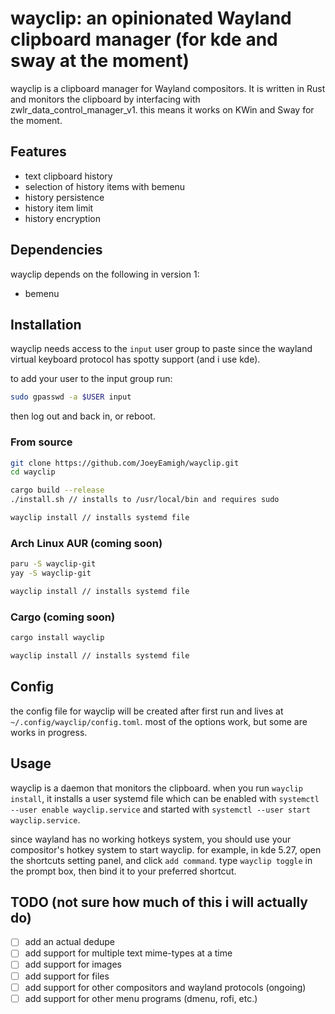 # wayclip: an opinionated Wayland clipboard manager (for kde and sway at the moment)

wayclip is a clipboard manager for Wayland compositors. It is written in Rust and monitors the clipboard by interfacing with zwlr_data_control_manager_v1. this means it works on KWin and Sway for the moment.

## Features

- text clipboard history
- selection of history items with bemenu
- history persistence
- history item limit
- history encryption

## Dependencies

wayclip depends on the following in version 1:

- bemenu

## Installation

wayclip needs access to the `input` user group to paste since the wayland virtual keyboard protocol has spotty support (and i use kde).

to add your user to the input group run:

```bash
sudo gpasswd -a $USER input
```

then log out and back in, or reboot.

### From source

```bash
git clone https://github.com/JoeyEamigh/wayclip.git
cd wayclip

cargo build --release
./install.sh // installs to /usr/local/bin and requires sudo

wayclip install // installs systemd file
```

### Arch Linux AUR (coming soon)

```bash
paru -S wayclip-git
yay -S wayclip-git

wayclip install // installs systemd file
```

### Cargo (coming soon)

```bash
cargo install wayclip

wayclip install // installs systemd file
```

## Config

the config file for wayclip will be created after first run and lives at `~/.config/wayclip/config.toml`. most of the options work, but some are works in progress.

## Usage

wayclip is a daemon that monitors the clipboard. when you run `wayclip install`, it installs a user systemd file which can be enabled with `systemctl --user enable wayclip.service` and started with `systemctl --user start wayclip.service`.

since wayland has no working hotkeys system, you should use your compositor's hotkey system to start wayclip. for example, in kde 5.27, open the shortcuts setting panel, and click `add command`. type `wayclip toggle` in the prompt box, then bind it to your preferred shortcut.

## TODO (not sure how much of this i will actually do)

- [ ] add an actual dedupe
- [ ] add support for multiple text mime-types at a time
- [ ] add support for images
- [ ] add support for files
- [ ] add support for other compositors and wayland protocols (ongoing)
- [ ] add support for other menu programs (dmenu, rofi, etc.)
